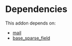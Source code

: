 # Dependencies

This addon depends on:

- [mail](../../odoo-bringout-oca-ocb-mail)
- [base_sparse_field](../../odoo-bringout-oca-ocb-base_sparse_field)

